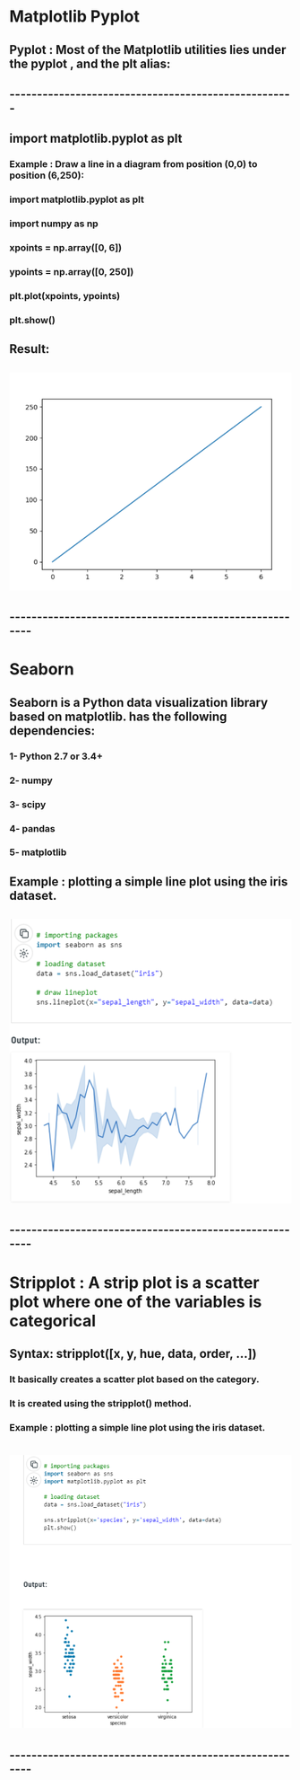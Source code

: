 #  Matplotlib Pyplot
## Pyplot : Most of the Matplotlib utilities lies under the pyplot , and  the plt alias:
## ----------------------------------------------------
## import matplotlib.pyplot as plt
### Example : Draw a line in a diagram from position (0,0) to position (6,250): 
### import matplotlib.pyplot as plt
### import numpy as np
### xpoints = np.array([0, 6])
### ypoints = np.array([0, 250])
### plt.plot(xpoints, ypoints)
### plt.show()
## Result:  
## ![plot](plot.png)
## -------------------------------------------------------
# Seaborn 
## Seaborn is a Python data visualization library based on matplotlib. has the following dependencies: 

### 1-  Python 2.7 or 3.4+
### 2- numpy
### 3- scipy
### 4- pandas
### 5- matplotlib

##  Example : plotting a simple line plot using the iris dataset.
## ![Seaborn](Seaborn.png)
## -------------------------------------------------------

# Stripplot : A strip plot is a scatter plot where one of the variables is categorical
## Syntax: stripplot([x, y, hue, data, order, …])

### It basically creates a scatter plot based on the category.
### It is created using the stripplot() method.
###  Example : plotting a simple line plot using the iris dataset.
# ![sp](sp.png)

## -------------------------------------------------------